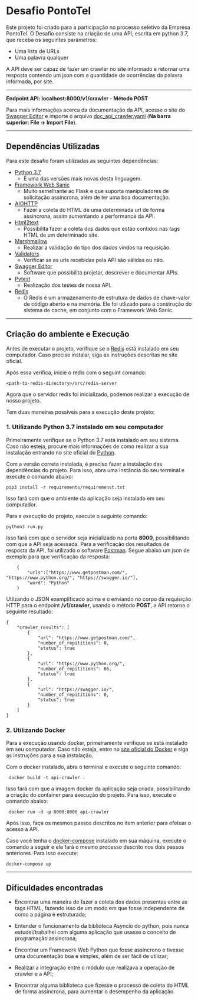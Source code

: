 # Desafio PontoTel

Este projeto foi criado para a participação no processo seletivo da Empresa PontoTel. O Desafio consiste na criação de uma API, escrita em python 3.7, que receba os seguintes parâmetros:

+ Uma lista de URLs
+ Uma palavra qualquer

A API deve ser capaz de fazer um crawler no site informado e retornar uma resposta contendo um json com a quantidade de ocorrências da palavra informada, por site.

---
**Endpoint API: localhost:8000/v1/crawler - Método POST**

Para mais informações acerca da documentação da API, acesse o site do [Swagger Editor](https://editor.swagger.io/) e importe o arquivo [doc_api_crawler.yaml](https://github.com/ItaloBruno/desafio-ponto-tel/blob/master/doc_api_crawler) (**Na barra superior: File -> Import File**).

---
## Dependências Utilizadas

Para este desafio foram utilizadas as seguintes dependências:

+ [Python 3.7](https://www.python.org/)
    - É uma das versões mais novas desta linguagem.
+ [Framework Web Sanic](https://sanic.readthedocs.io/en/latest/index.html)
    - Muito semelhante ao Flask e que suporta manipuladores de solicitação assíncrona, além de ter uma boa documentação.
+ [AIOHTTP](https://github.com/aio-libs/aiohttp)
    - Fazer a coleta do HTML de uma determinada url de forma assíncrona, assim aumentando a performance da API.
+ [Html2text](https://github.com/Alir3z4/html2text)
    - Possibilita fazer a coleta dos dados que estão contidos nas tags HTML de um determinado site.
+ [Marshmallow](https://github.com/marshmallow-code/marshmallow)
    - Realizar a validação do tipo dos dados vindos na requisição.
+ [Validators](https://validators.readthedocs.io/en/latest/)
    - Verificar se as urls recebidas pela API são válidas ou não.
+ [Swagger Editor](https://swagger.io/)
    - Software que possibilita projetar, descrever e documentar  APIs.
+ [Pytest](https://docs.pytest.org/en/latest/)
    - Realização dos testes de nossa API.
+ [Redis](https://redis.io/download)
    - O Redis é um armazenamento de estrutura de dados de chave-valor de código aberto e na memória. Ele foi utlizado para a construção do sistema de cache, em conjunto com o Framework Web Sanic.
---
## Criação do ambiente e Execução

Antes de executar o projeto, verifique se o [Redis](https://redis.io/download) está instalado em seu computador. Caso precise instalar, siga as instruções descritas no site oficial.

Após essa verifica, inicie o redis com o seguint comando:

` <path-to-redis-directory>/src/redis-server `

Agora que o servidor redis foi inicializado, podemos realizar a execução de nosso projeto.

Tem duas maneiras possíveis para a execução deste projeto:

### 1. Utilizando Python 3.7 instalado em seu computador

Primeiramente verifique se o Python 3.7 está instalado em seu sistema. Caso não esteja, procure mais informações de como realizar a sua instalação entrando no site oficial do [Python](https://www.python.org/).

Com a versão correta instalada, é preciso fazer a instalação das dependências do projeto. Para isso, abra uma instância do seu terminal e execute o comando abaixo:

` pip3 install -r requirements/requiremenst.txt `

Isso fará com que o ambiente da aplicação seja instalado em seu computador.

Para a execução do projeto, execute o seguinte comando:

` python3 run.py `

Isso fará com que o servidor seja inicializado na porta **8000**, possibilitando com que a API seja acessada. Para a verificação dos resultados de resposta da API, foi utilizado o software [Postman](https://www.getpostman.com/). Segue abaixo um json de exemplo para que verificação da resposta:

```
    {
        "urls":["https://www.getpostman.com/", "https://www.python.org/", "https://swagger.io/"],
        "word": "Python"
    }
```

Utlizando o JSON exemplificado acima e o enviando no corpo da requisição HTTP para o endpoint **/v1/crawler**, usando o método **POST**, a API retorna o seguinte resultado:
```
{
    "crawler_results": [
        {
            "url": "https://www.getpostman.com/",
            "number_of_repititions": 0,
            "status": true
        },
        {
            "url": "https://www.python.org/",
            "number_of_repititions": 66,
            "status": true
        },
        {
            "url": "https://swagger.io/",
            "number_of_repititions": 0,
            "status": true
        }
    ]
}
```

### 2. Utilizando Docker

Para a execução usando docker, primeiramente verifique se está instalado em seu computador. Caso não esteja, entre no [site oficial do Docker](https://www.docker.com/) e siga as instruções para a sua instalação.

Com o docker instalado, abra o terminal e execute o seguinte comando:

` docker build -t api-crawler .`

Isso fará com que a imagem docker da aplicação seja criada, possibilitando a criação do container para execução do projeto. Para isso, execute o comando abaixo:

` docker run -d -p 8000:8000 api-crawler`

Após isso, faça os mesmos passos descritos no item anterior para efetuar o acesso a API.

Caso você tenha o [docker-compose](https://docs.docker.com/compose/) instalado em sua máquina, execute o comando a seguir e ele fará o mesmo processo descrito nos dois passos anteriores. Para isso execute:

` docker-compose up `

---
## Dificuldades encontradas

+ Encontrar uma maneira de fazer a coleta dos dados presentes entre as tags HTML, fazendo isso de um modo em que fosse independente de como a página é estruturada;

+ Entender o funcionamento da biblioteca Asyncio do python, pois nunca estudei/trabalhei com alguma aplicação que usasse o conceito de programação assíncrona;

+ Encontrar um Framework Web Python que fosse assíncrono e tivesse uma documentação boa e simples, além de ser fácil de utilizar;

+ Realizar a integração entre o módulo que realizava a operação de crawler e a API;

+ Encontrar alguma biblioteca que fizesse o processo de coleta do HTML de forma assíncrona, para aumentar o desempenho da aplicação.
